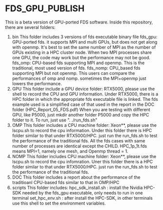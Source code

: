 # FDS_GPU_PUBLISH
  This is a beta version of GPU-ported FDS software.
  Inside this repository, there are several folders:
  1. bin
     This folder includes 3 versions of fds executable  binary file
     fds_gpu: GPU-ported fds. it supports MPI and multi GPUs, but does not get along with openmp. It's best to set the same number of MPI as the number of GPUs existing in a HPC cluster node. When two MPI processes share one GPU, the code may work but the performance may not be good.
     fds_omp: CPU-based fds supporting MPI and openmp. This is the traditional, most used version of fds.
     fds_nomp: CPU_based fds supporting MPI but not openmp. This users can compare the performances of omp and nomp. sometimes the MPI+openmp just lowers the performance. 
  2. GPU
     This folder include a GPU device folder: RTX5000, please use the shell to record the CPU and GPU information. Under RTX5000, there is a HPC folder in which the appropriate fds executable file is linked. The fds example used is a simplified case of that used in the report in the DOC folder (HPC_Report_05_FDS.pdf)
     When you are testing with different GPU, like P5000, just mkdir another folder P5000 and copy the HPC folder to it.
     To run, just use ". ./run_fds.sh"
  3. OMP
     This folder includes a CPU machine folder: Xeon**, please use the lscpu.sh to record the cpu information. Under this folder there is HPC folder similar to that under RTX5000/HPC. just run the run_fds.sh to test the performance of the traditional fds. All the fds cases with same number of processes are identical except the CHILD.  HPC_1p_1t.fds means MPI=1, namely one mesh, and Openmp thread = 1.
  4. NOMP
     This folder includes CPU machine folder: Xeon**, please use the lscpu.sh to record the cpu infomration. Uner this folder there is a HPC folder similar to that under RTX5000/HPC. just run the run_fds.sh to test the performance of the traditional fds.
  5. DOC
     This folder includes a report about the performance of the traditioanl CPU-based fds similar to that in OMP/HPC
  6. scripts
     This folder includes:
           hpc_sdk_install.sh   :  install the Nvidia HPC-SDK needed by the fds_gpu executable, only needs to run in one terminal
           set_hpc_env.sh       :  after install the HPC-SDK, in other terminals use this shell to set the environment variables.
        


  

